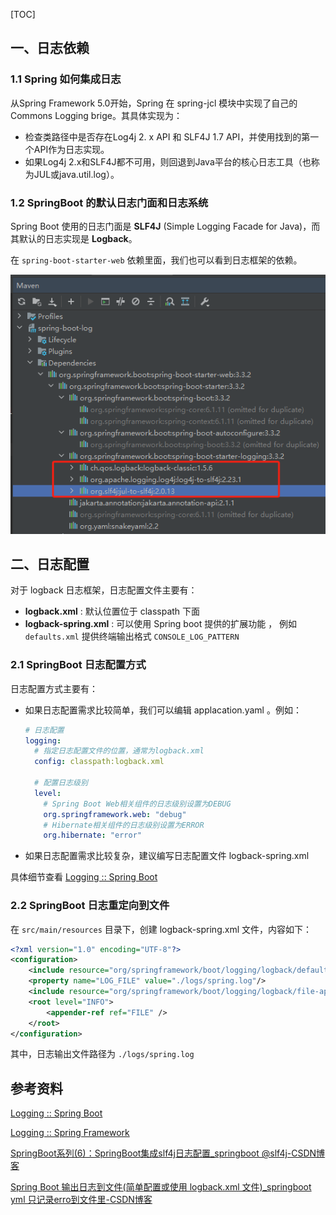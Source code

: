 [TOC]

## 一、日志依赖

### 1.1 Spring 如何集成日志

从Spring Framework 5.0开始，Spring 在 spring-jcl 模块中实现了自己的 Commons Logging brige。其具体实现为：

- 检查类路径中是否存在Log4j 2. x API 和 SLF4J 1.7 API，并使用找到的第一个API作为日志实现。
- 如果Log4j 2.x和SLF4J都不可用，则回退到Java平台的核心日志工具（也称为JUL或java.util.log）。



### 1.2 SpringBoot 的默认日志门面和日志系统

Spring Boot 使用的日志门面是 **SLF4J** (Simple Logging Facade for Java)，而其默认的日志实现是 **Logback**。

在 `spring-boot-starter-web` 依赖里面，我们也可以看到日志框架的依赖。

![image-20240801165855568](images/image-20240801165855568.png)



## 二、日志配置

对于 logback 日志框架，日志配置文件主要有：

- **logback.xml** :   默认位置位于 classpath 下面
- **logback-spring.xml** :  可以使用 Spring boot 提供的扩展功能 ， 例如 `defaults.xml` 提供终端输出格式 `CONSOLE_LOG_PATTERN`



### 2.1 SpringBoot 日志配置方式

日志配置方式主要有：

- 如果日志配置需求比较简单，我们可以编辑 applacation.yaml 。例如：

  ```yaml
  # 日志配置
  logging:
    # 指定日志配置文件的位置，通常为logback.xml
    config: classpath:logback.xml
  
    # 配置日志级别
    level:
      # Spring Boot Web相关组件的日志级别设置为DEBUG
      org.springframework.web: "debug"
      # Hibernate相关组件的日志级别设置为ERROR
      org.hibernate: "error"
  ```

- 如果日志配置需求比较复杂，建议编写日志配置文件 logback-spring.xml

具体细节查看 [Logging :: Spring Boot](https://docs.spring.io/spring-boot/how-to/logging.html#howto.logging.logback)



### 2.2 SpringBoot 日志重定向到文件

在 `src/main/resources` 目录下，创建 logback-spring.xml 文件，内容如下：

```xml
<?xml version="1.0" encoding="UTF-8"?>
<configuration>
    <include resource="org/springframework/boot/logging/logback/defaults.xml" />
    <property name="LOG_FILE" value="./logs/spring.log"/>
    <include resource="org/springframework/boot/logging/logback/file-appender.xml" />
    <root level="INFO">
        <appender-ref ref="FILE" />
    </root>
</configuration>
```

其中，日志输出文件路径为 `./logs/spring.log`



## 参考资料

[Logging :: Spring Boot](https://docs.spring.io/spring-boot/how-to/logging.html#howto.logging.log4j.composite-configuration)

[Logging :: Spring Framework](https://docs.spring.io/spring-framework/reference/6.0/core/spring-jcl.html)

[SpringBoot系列(6)：SpringBoot集成slf4j日志配置_springboot @slf4j-CSDN博客](https://blog.csdn.net/qq_27706119/article/details/104977666)

[Spring Boot 输出日志到文件(简单配置或使用 logback.xml 文件)_springboot yml 只记录erro到文件里-CSDN博客](https://blog.csdn.net/qq_35077107/article/details/113700967)
